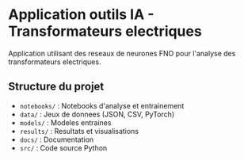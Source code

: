 # Application outils IA - Transformateurs electriques

Application utilisant des reseaux de neurones FNO pour l'analyse des transformateurs electriques.

## Structure du projet
- `notebooks/` : Notebooks d'analyse et entrainement
- `data/` : Jeux de donnees (JSON, CSV, PyTorch)
- `models/` : Modeles entraines
- `results/` : Resultats et visualisations
- `docs/` : Documentation
- `src/` : Code source Python
